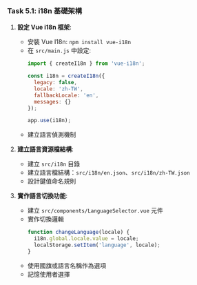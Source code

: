### Task 5.1: i18n 基礎架構

1. **設定 Vue i18n 框架**:
   - 安裝 Vue I18n: `npm install vue-i18n`
   - 在 `src/main.js` 中設定:
     ```javascript
     import { createI18n } from 'vue-i18n';
     
     const i18n = createI18n({
       legacy: false,
       locale: 'zh-TW',
       fallbackLocale: 'en',
       messages: {}
     });
     
     app.use(i18n);
     ```
   - 建立語言偵測機制

2. **建立語言資源檔結構**:
   - 建立 `src/i18n` 目錄
   - 建立語言檔結構：`src/i18n/en.json`、`src/i18n/zh-TW.json`
   - 設計鍵值命名規則

3. **實作語言切換功能**:
   - 建立 `src/components/LanguageSelector.vue` 元件
   - 實作切換邏輯
     ```javascript
     function changeLanguage(locale) {
       i18n.global.locale.value = locale;
       localStorage.setItem('language', locale);
     }
     ```
   - 使用國旗或語言名稱作為選項
   - 記憶使用者選擇
